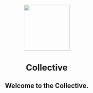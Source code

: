 <p align="center">
  <a href="https://collective.github.io/">
    <img width="150px" src="https://github.com/collective.png">
  </a>
</p>
<h1 align="center">Collective</h1>
<h2 align="center">Welcome to the Collective.</h2>

